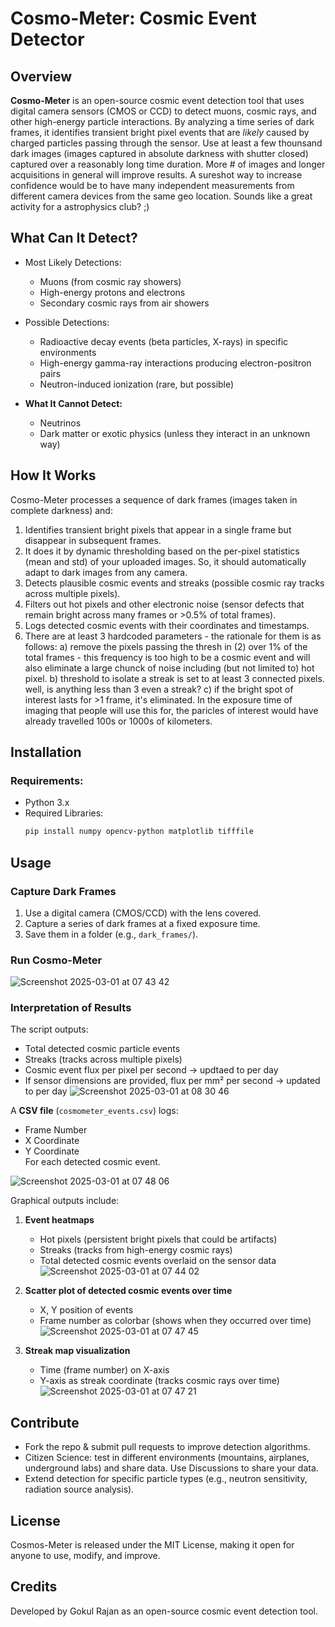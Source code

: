 # Cosmo-Meter: Cosmic Event Detector

## Overview
**Cosmo-Meter** is an open-source cosmic event detection tool that uses digital camera sensors (CMOS or CCD) to detect muons, cosmic rays, and other high-energy particle interactions. By analyzing a time series of dark frames, it identifies transient bright pixel events that are _likely_ caused by charged particles passing through the sensor. Use at least a few thounsand dark images (images captured in absolute darkness with shutter closed) captured over a reasonably long time duration. More # of images and longer acquisitions in general will improve results. A sureshot way to increase confidence would be to have many independent measurements from different camera devices from the same geo location. Sounds like a great activity for a astrophysics club? ;)

## What Can It Detect?
- Most Likely Detections:
  - Muons (from cosmic ray showers)
  - High-energy protons and electrons
  - Secondary cosmic rays from air showers
    
- Possible Detections:
  - Radioactive decay events (beta particles, X-rays) in specific environments
  - High-energy gamma-ray interactions producing electron-positron pairs
  - Neutron-induced ionization (rare, but possible)

- **What It Cannot Detect:**
  - Neutrinos
  - Dark matter or exotic physics (unless they interact in an unknown way)

## How It Works
Cosmo-Meter processes a sequence of dark frames (images taken in complete darkness) and:
1. Identifies transient bright pixels that appear in a single frame but disappear in subsequent frames.
2. It does it by dynamic thresholding based on the per-pixel statistics (mean and std) of your uploaded images. So, it should automatically adapt to dark images from any camera.
3. Detects plausible cosmic events and streaks (possible cosmic ray tracks across multiple pixels).
4. Filters out hot pixels and other electronic noise (sensor defects that remain bright across many frames or >0.5% of total frames).
5. Logs detected cosmic events with their coordinates and timestamps.
6. There are at least 3 hardcoded parameters - the rationale for them is as follows: a) remove the pixels passing the thresh in (2) over 1% of the total frames - this frequency is too high to be a cosmic event and will also eliminate a large chunck of noise including (but not limited to) hot pixel. b) threshold to isolate a streak is set to at least 3 connected pixels. well, is anything less than 3 even a streak? c) if the bright spot of interest lasts for >1 frame, it's eliminated. In the exposure time of imaging that people will use this for, the paricles of interest would have already travelled 100s or 1000s of kilometers.

## Installation
### Requirements:
- Python 3.x
- Required Libraries:
  ```bash
  pip install numpy opencv-python matplotlib tifffile
  ```

## Usage
### Capture Dark Frames
1. Use a digital camera (CMOS/CCD) with the lens covered.
2. Capture a series of dark frames at a fixed exposure time.
3. Save them in a folder (e.g., `dark_frames/`).

### Run Cosmo-Meter
![Screenshot 2025-03-01 at 07 43 42](https://github.com/user-attachments/assets/fdcc0b1a-17d7-4db5-9d60-0a23f788a94d)


### Interpretation of Results
The script outputs:  
- Total detected cosmic particle events  
- Streaks (tracks across multiple pixels)  
- Cosmic event flux per pixel per second -> updtaed to per day
- If sensor dimensions are provided, flux per mm² per second -> updated to per day
![Screenshot 2025-03-01 at 08 30 46](https://github.com/user-attachments/assets/30159d5c-a7e1-43d0-b097-a69b838a9748)



A **CSV file** (`cosmometer_events.csv`) logs:  
- Frame Number  
- X Coordinate  
- Y Coordinate  
For each detected cosmic event.

![Screenshot 2025-03-01 at 07 48 06](https://github.com/user-attachments/assets/926e4b79-8fff-495e-98a3-4f54bebac4dc)


Graphical outputs include:  

1. **Event heatmaps**  
   - Hot pixels (persistent bright pixels that could be artifacts)  
   - Streaks (tracks from high-energy cosmic rays)  
   - Total detected cosmic events overlaid on the sensor data
     ![Screenshot 2025-03-01 at 07 44 02](https://github.com/user-attachments/assets/5a23bde7-52e8-481d-84b4-e5952b8de075)


2. **Scatter plot of detected cosmic events over time**  
   - X, Y position of events  
   - Frame number as colorbar (shows when they occurred over time)
     ![Screenshot 2025-03-01 at 07 47 45](https://github.com/user-attachments/assets/5dd270e6-785e-4abb-96b6-d500bd08b5ca)


3. **Streak map visualization**  
   - Time (frame number) on X-axis  
   - Y-axis as streak coordinate (tracks cosmic rays over time)
     ![Screenshot 2025-03-01 at 07 47 21](https://github.com/user-attachments/assets/52168d34-43b6-4496-a716-09e7fe488843)


## Contribute
- Fork the repo & submit pull requests to improve detection algorithms.
- Citizen Science: test in different environments (mountains, airplanes, underground labs) and share data. Use Discussions to share your data.
- Extend detection for specific particle types (e.g., neutron sensitivity, radiation source analysis).

## License
Cosmos-Meter is released under the MIT License, making it open for anyone to use, modify, and improve.

## Credits
Developed by Gokul Rajan as an open-source cosmic event detection tool.

